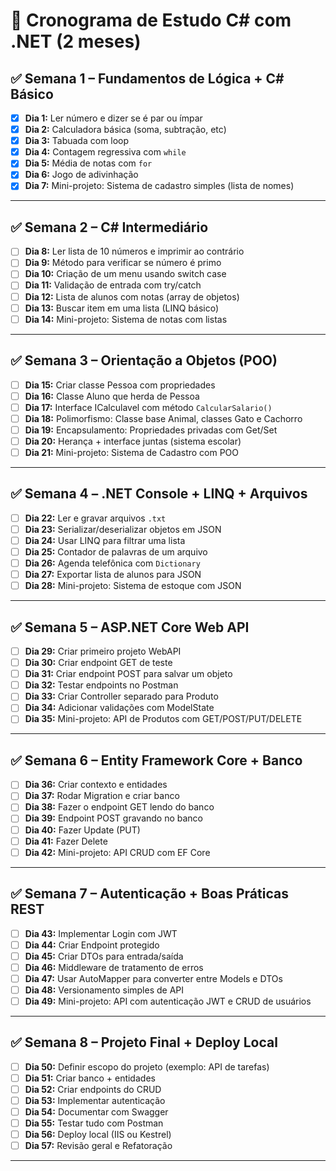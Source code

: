 # 📅 Cronograma de Estudo C# com .NET (2 meses)

## ✅ Semana 1 – Fundamentos de Lógica + C# Básico

- [x] **Dia 1:** Ler número e dizer se é par ou ímpar  
- [x] **Dia 2:** Calculadora básica (soma, subtração, etc)  
- [x] **Dia 3:** Tabuada com loop  
- [x] **Dia 4:** Contagem regressiva com `while`  
- [x] **Dia 5:** Média de notas com `for`  
- [X] **Dia 6:** Jogo de adivinhação  
- [x] **Dia 7:** Mini-projeto: Sistema de cadastro simples (lista de nomes)

---

## ✅ Semana 2 – C# Intermediário

- [ ] **Dia 8:** Ler lista de 10 números e imprimir ao contrário
- [ ] **Dia 9:** Método para verificar se número é primo
- [ ] **Dia 10:** Criação de um menu usando switch case
- [ ] **Dia 11:** Validação de entrada com try/catch
- [ ] **Dia 12:** Lista de alunos com notas (array de objetos)
- [ ] **Dia 13:** Buscar item em uma lista (LINQ básico)
- [ ] **Dia 14:** Mini-projeto: Sistema de notas com listas

---

## ✅ Semana 3 – Orientação a Objetos (POO)

- [ ] **Dia 15:** Criar classe Pessoa com propriedades
- [ ] **Dia 16:** Classe Aluno que herda de Pessoa
- [ ] **Dia 17:** Interface ICalculavel com método `CalcularSalario()`
- [ ] **Dia 18:** Polimorfismo: Classe base Animal, classes Gato e Cachorro
- [ ] **Dia 19:** Encapsulamento: Propriedades privadas com Get/Set
- [ ] **Dia 20:** Herança + interface juntas (sistema escolar)
- [ ] **Dia 21:** Mini-projeto: Sistema de Cadastro com POO

---

## ✅ Semana 4 – .NET Console + LINQ + Arquivos

- [ ] **Dia 22:** Ler e gravar arquivos `.txt`
- [ ] **Dia 23:** Serializar/deserializar objetos em JSON
- [ ] **Dia 24:** Usar LINQ para filtrar uma lista
- [ ] **Dia 25:** Contador de palavras de um arquivo
- [ ] **Dia 26:** Agenda telefônica com `Dictionary`
- [ ] **Dia 27:** Exportar lista de alunos para JSON
- [ ] **Dia 28:** Mini-projeto: Sistema de estoque com JSON

---

## ✅ Semana 5 – ASP.NET Core Web API

- [ ] **Dia 29:** Criar primeiro projeto WebAPI
- [ ] **Dia 30:** Criar endpoint GET de teste
- [ ] **Dia 31:** Criar endpoint POST para salvar um objeto
- [ ] **Dia 32:** Testar endpoints no Postman
- [ ] **Dia 33:** Criar Controller separado para Produto
- [ ] **Dia 34:** Adicionar validações com ModelState
- [ ] **Dia 35:** Mini-projeto: API de Produtos com GET/POST/PUT/DELETE

---

## ✅ Semana 6 – Entity Framework Core + Banco

- [ ] **Dia 36:** Criar contexto e entidades
- [ ] **Dia 37:** Rodar Migration e criar banco
- [ ] **Dia 38:** Fazer o endpoint GET lendo do banco
- [ ] **Dia 39:** Endpoint POST gravando no banco
- [ ] **Dia 40:** Fazer Update (PUT)
- [ ] **Dia 41:** Fazer Delete
- [ ] **Dia 42:** Mini-projeto: API CRUD com EF Core

---

## ✅ Semana 7 – Autenticação + Boas Práticas REST

- [ ] **Dia 43:** Implementar Login com JWT
- [ ] **Dia 44:** Criar Endpoint protegido
- [ ] **Dia 45:** Criar DTOs para entrada/saída
- [ ] **Dia 46:** Middleware de tratamento de erros
- [ ] **Dia 47:** Usar AutoMapper para converter entre Models e DTOs
- [ ] **Dia 48:** Versionamento simples de API
- [ ] **Dia 49:** Mini-projeto: API com autenticação JWT e CRUD de usuários

---

## ✅ Semana 8 – Projeto Final + Deploy Local

- [ ] **Dia 50:** Definir escopo do projeto (exemplo: API de tarefas)
- [ ] **Dia 51:** Criar banco + entidades
- [ ] **Dia 52:** Criar endpoints do CRUD
- [ ] **Dia 53:** Implementar autenticação
- [ ] **Dia 54:** Documentar com Swagger
- [ ] **Dia 55:** Testar tudo com Postman
- [ ] **Dia 56:** Deploy local (IIS ou Kestrel)
- [ ] **Dia 57:** Revisão geral e Refatoração

---


